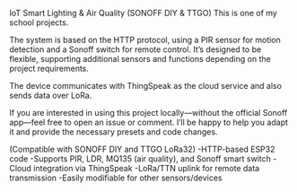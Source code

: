 IoT Smart Lighting & Air Quality (SONOFF DIY & TTGO)
This is one of my school projects.

The system is based on the HTTP protocol, using a PIR sensor for motion detection and a Sonoff switch for remote control. It’s designed to be flexible, supporting additional sensors and functions depending on the project requirements.

The device communicates with ThingSpeak as the cloud service and also sends data over LoRa.

If you are interested in using this project locally—without the official Sonoff app—feel free to open an issue or comment. I’ll be happy to help you adapt it and provide the necessary presets and code changes.

(Compatible with SONOFF DIY and TTGO LoRa32)
-HTTP-based ESP32 code
-Supports PIR, LDR, MQ135 (air quality), and Sonoff smart switch
-Cloud integration via ThingSpeak
-LoRa/TTN uplink for remote data transmission
-Easily modifiable for other sensors/devices
